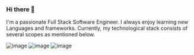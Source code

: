 ### Hi there 👋

I'm a passionate Full Stack Software Engineer. I always enjoy learning new Languages and frameworks. Currently, my technological stack consists of several scopes as mentioned below.

![image](https://github.com/Sanduni-Abeysinghe/Sanduni-Abeysinghe/assets/161240157/78d294e9-663b-46ec-ba07-d4762ab86ed8) ![image](https://github.com/Sanduni-Abeysinghe/Sanduni-Abeysinghe/assets/161240157/e24a2e2d-3801-41d6-8c93-ae300dad7b6a) ![image](https://github.com/Sanduni-Abeysinghe/Sanduni-Abeysinghe/assets/161240157/63a457aa-ae12-4b34-9773-bf3e9b363d29) 


